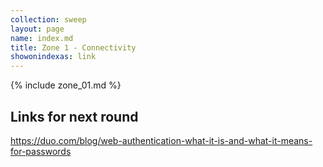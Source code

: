 ```yaml
---
collection: sweep
layout: page
name: index.md
title: Zone 1 - Connectivity
showonindexas: link
---
```


{% include zone_01.md %}


## Links for next round
<https://duo.com/blog/web-authentication-what-it-is-and-what-it-means-for-passwords>
